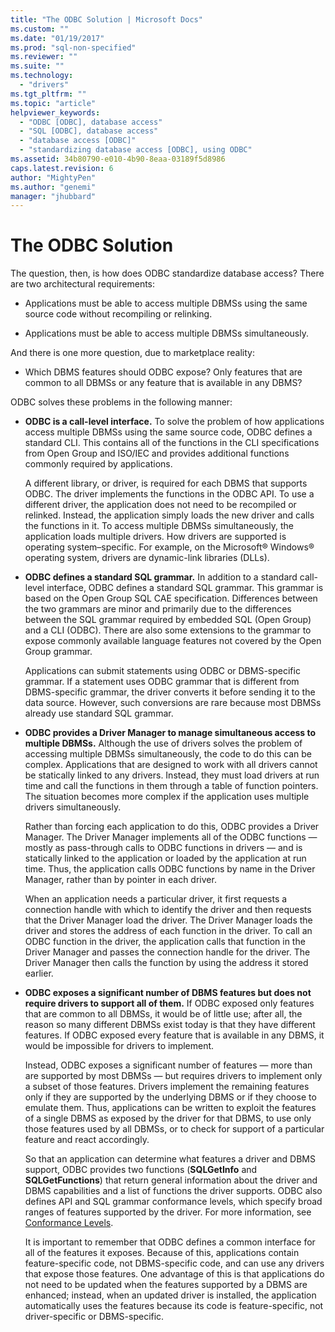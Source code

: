 ```yaml
---
title: "The ODBC Solution | Microsoft Docs"
ms.custom: ""
ms.date: "01/19/2017"
ms.prod: "sql-non-specified"
ms.reviewer: ""
ms.suite: ""
ms.technology: 
  - "drivers"
ms.tgt_pltfrm: ""
ms.topic: "article"
helpviewer_keywords: 
  - "ODBC [ODBC], database access"
  - "SQL [ODBC], database access"
  - "database access [ODBC]"
  - "standardizing database access [ODBC], using ODBC"
ms.assetid: 34b80790-e010-4b90-8eaa-03189f5d8986
caps.latest.revision: 6
author: "MightyPen"
ms.author: "genemi"
manager: "jhubbard"
---
```

# The ODBC Solution
The question, then, is how does ODBC standardize database access? There are two architectural requirements:  
  
-   Applications must be able to access multiple DBMSs using the same source code without recompiling or relinking.  
  
-   Applications must be able to access multiple DBMSs simultaneously.  
  
 And there is one more question, due to marketplace reality:  
  
-   Which DBMS features should ODBC expose? Only features that are common to all DBMSs or any feature that is available in any DBMS?  
  
 ODBC solves these problems in the following manner:  
  
-   **ODBC is a call-level interface.** To solve the problem of how applications access multiple DBMSs using the same source code, ODBC defines a standard CLI. This contains all of the functions in the CLI specifications from Open Group and ISO/IEC and provides additional functions commonly required by applications.  
  
     A different library, or driver, is required for each DBMS that supports ODBC. The driver implements the functions in the ODBC API. To use a different driver, the application does not need to be recompiled or relinked. Instead, the application simply loads the new driver and calls the functions in it. To access multiple DBMSs simultaneously, the application loads multiple drivers. How drivers are supported is operating system–specific. For example, on the Microsoft® Windows® operating system, drivers are dynamic-link libraries (DLLs).  
  
-   **ODBC defines a standard SQL grammar.** In addition to a standard call-level interface, ODBC defines a standard SQL grammar. This grammar is based on the Open Group SQL CAE specification. Differences between the two grammars are minor and primarily due to the differences between the SQL grammar required by embedded SQL (Open Group) and a CLI (ODBC). There are also some extensions to the grammar to expose commonly available language features not covered by the Open Group grammar.  
  
     Applications can submit statements using ODBC or DBMS-specific grammar. If a statement uses ODBC grammar that is different from DBMS-specific grammar, the driver converts it before sending it to the data source. However, such conversions are rare because most DBMSs already use standard SQL grammar.  
  
-   **ODBC provides a Driver Manager to manage simultaneous access to multiple DBMSs.** Although the use of drivers solves the problem of accessing multiple DBMSs simultaneously, the code to do this can be complex. Applications that are designed to work with all drivers cannot be statically linked to any drivers. Instead, they must load drivers at run time and call the functions in them through a table of function pointers. The situation becomes more complex if the application uses multiple drivers simultaneously.  
  
     Rather than forcing each application to do this, ODBC provides a Driver Manager. The Driver Manager implements all of the ODBC functions — mostly as pass-through calls to ODBC functions in drivers — and is statically linked to the application or loaded by the application at run time. Thus, the application calls ODBC functions by name in the Driver Manager, rather than by pointer in each driver.  
  
     When an application needs a particular driver, it first requests a connection handle with which to identify the driver and then requests that the Driver Manager load the driver. The Driver Manager loads the driver and stores the address of each function in the driver. To call an ODBC function in the driver, the application calls that function in the Driver Manager and passes the connection handle for the driver. The Driver Manager then calls the function by using the address it stored earlier.  
  
-   **ODBC exposes a significant number of DBMS features but does not require drivers to support all of them.** If ODBC exposed only features that are common to all DBMSs, it would be of little use; after all, the reason so many different DBMSs exist today is that they have different features. If ODBC exposed every feature that is available in any DBMS, it would be impossible for drivers to implement.  
  
     Instead, ODBC exposes a significant number of features — more than are supported by most DBMSs — but requires drivers to implement only a subset of those features. Drivers implement the remaining features only if they are supported by the underlying DBMS or if they choose to emulate them. Thus, applications can be written to exploit the features of a single DBMS as exposed by the driver for that DBMS, to use only those features used by all DBMSs, or to check for support of a particular feature and react accordingly.  
  
     So that an application can determine what features a driver and DBMS support, ODBC provides two functions (**SQLGetInfo** and **SQLGetFunctions**) that return general information about the driver and DBMS capabilities and a list of functions the driver supports. ODBC also defines API and SQL grammar conformance levels, which specify broad ranges of features supported by the driver. For more information, see [Conformance Levels](../../odbc/reference/develop-app/conformance-levels.md).  
  
     It is important to remember that ODBC defines a common interface for all of the features it exposes. Because of this, applications contain feature-specific code, not DBMS-specific code, and can use any drivers that expose those features. One advantage of this is that applications do not need to be updated when the features supported by a DBMS are enhanced; instead, when an updated driver is installed, the application automatically uses the features because its code is feature-specific, not driver-specific or DBMS-specific.